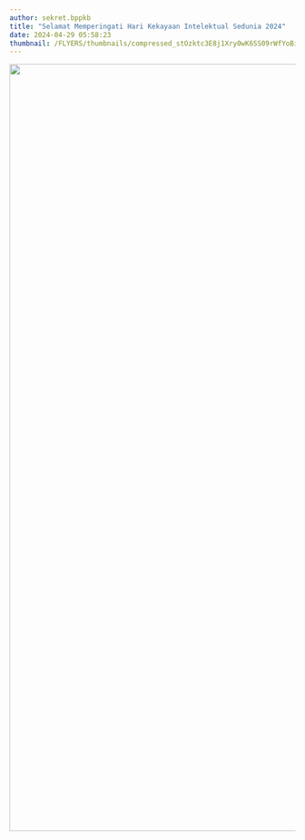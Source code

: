 ```yaml
---
author: sekret.bppkb
title: "Selamat Memperingati Hari Kekayaan Intelektual Sedunia 2024"
date: 2024-04-29 05:58:23
thumbnail: /FLYERS/thumbnails/compressed_stOzktc3E8j1Xry0wK6SS09rWfYoBiS8KrgcleIU.png
---
```

<p><img src="/images/mGLzFDB4WqMhryMqToqB.png" alt="" width="1081" height="1350" /></p>
